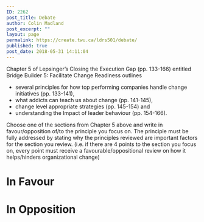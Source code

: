 ```yaml
---
ID: 2262
post_title: Debate
author: Colin Madland
post_excerpt: ""
layout: page
permalink: https://create.twu.ca/ldrs501/debate/
published: true
post_date: 2018-05-31 14:11:04
---
```

<!--themify_builder_static--><p>Chapter 5 of Lepsinger’s Closing the Execution Gap (pp. 133-166) entitled Bridge Builder 5: Facilitate Change Readiness outlines</p><ul><li>several principles for how top performing companies handle change initiatives (pp. 133-141),</li><li>what addicts can teach us about change (pp. 141-145),</li><li>change level appropriate strategies (pp. 145-154) and</li><li>understanding the Impact of leader behaviour (pp. 154-166).</li></ul><p>Choose one of the sections from Chapter 5 above and write in favour/opposition of/to the principle you focus on. The principle must be fully addressed by stating why the principles reviewed are important factors for the section you review. (i.e. if there are 4 points to the section you focus on, every point must receive a favourable/oppositional review on how it helps/hinders organizational change)</p>
<h1>In Favour<br/></h1>
<h1>In Opposition<br/></h1><!--/themify_builder_static-->